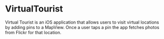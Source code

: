 # VirtualTourist
Virtual Tourist is an iOS application that allows users to visit virtual locations by adding pins to a MapView. Once a user taps a pin the app fetches photos from Flickr for that location.
